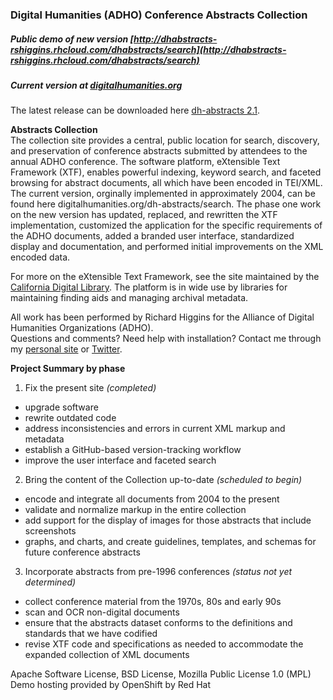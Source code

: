 ### Digital Humanities (ADHO) Conference Abstracts Collection  

##### Public demo of new version [http://dhabstracts-rshiggins.rhcloud.com/dhabstracts/search](http://dhabstracts-rshiggins.rhcloud.com/dhabstracts/search)     
##### Current version at [digitalhumanities.org](http://digitalhumanities.org/dh-abstracts/search)

The latest release can be downloaded here [dh-abstracts 2.1](https://github.com/rshiggin/dh-abstracts/releases/tag/2.1).     

__Abstracts Collection__    
The collection site provides a central, public location for search, discovery, and preservation of conference abstracts submitted by attendees to the annual ADHO conference. The software platform, eXtensible Text Framework (XTF), enables powerful indexing, keyword search, and faceted browsing for abstract documents, all which have been encoded in TEI/XML. The current version, orginally implemented in approximately 2004, can be found here digitalhumanities.org/dh-abstracts/search. The phase one work on the new version has updated, replaced, and rewritten the XTF implementation, customized the application for the specific requirements of the ADHO documents, added a branded user interface, standardized display and documentation, and performed initial improvements on the XML encoded data.

For more on the eXtensible Text Framework, see the site maintained by the [California Digital Library](http://xtf.cdlib.org). The platform is in wide use by libraries for maintaining finding aids and managing archival metadata.
  
All work has been performed by Richard Higgins for the Alliance of Digital Humanities Organizations (ADHO).     
Questions and comments? Need help with installation? Contact me through my [personal site](http://www.rshiggins.net) or  [Twitter](https://twitter.com/richardshiggins). 

__Project Summary by phase__

1. Fix the present site *(completed)*       
  * upgrade software  
  * rewrite outdated code    
  * address inconsistencies and errors in current XML markup and metadata    
  * establish a GitHub-based version-tracking workflow   
  * improve the user interface and faceted search

2. Bring the content of the Collection up-to-date  *(scheduled to begin)*    
  * encode and integrate all documents from 2004 to the present   
  * validate and normalize markup in the entire collection
  * add support for the display of images for those abstracts that include screenshots  
  * graphs, and charts, and create guidelines, templates, and schemas for future conference abstracts

3. Incorporate abstracts from pre-1996 conferences *(status not yet determined)*     
  * collect conference material from the 1970s, 80s and early 90s
  * scan and OCR non-digital documents   
  * ensure that the abstracts dataset conforms to the definitions and standards that we have codified    
  * revise XTF code and specifications as needed to accommodate the expanded collection of XML documents  


Apache Software License, BSD License, Mozilla Public License 1.0 (MPL)      
Demo hosting provided by OpenShift by Red Hat
